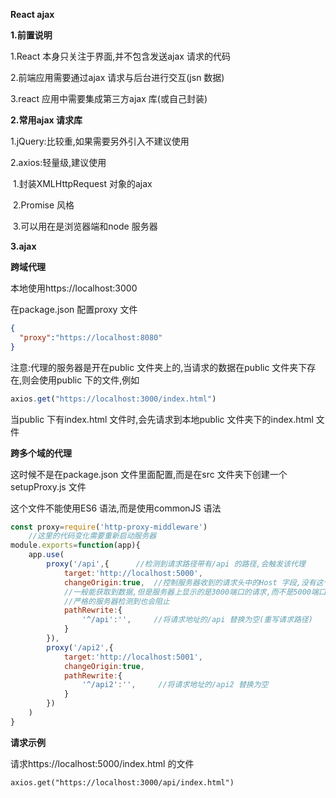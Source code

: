 **React ajax**

**1.前置说明**

1.React 本身只关注于界面,并不包含发送ajax 请求的代码

2.前端应用需要通过ajax 请求与后台进行交互(jsn 数据)

3.react 应用中需要集成第三方ajax 库(或自己封装)

**2.常用ajax 请求库**

1.jQuery:比较重,如果需要另外引入不建议使用

2.axios:轻量级,建议使用

​	1.封装XMLHttpRequest 对象的ajax

​	2.Promise 风格

​	3.可以用在是浏览器端和node 服务器

**3.ajax**

**跨域代理**

本地使用https://localhost:3000

在package.json 配置proxy 文件

```json
{
  "proxy":"https://localhost:8080"
}

```

注意:代理的服务器是开在public 文件夹上的,当请求的数据在public 文件夹下存在,则会使用public 下的文件,例如

```js
axios.get("https://localhost:3000/index.html")
```

当public 下有index.html 文件时,会先请求到本地public 文件夹下的index.html 文件

**跨多个域的代理**

这时候不是在package.json 文件里面配置,而是在src 文件夹下创建一个setupProxy.js 文件

这个文件不能使用ES6 语法,而是使用commonJS 语法

```js
const proxy=require('http-proxy-middleware')
    //这里的代码变化需要重新启动服务器
module.exports=function(app){
    app.use(
        proxy('/api',{      //检测到请求路径带有/api 的路径,会触发该代理
            target:'http://localhost:5000',
            changeOrigin:true,  //控制服务器收到的请求头中的Host 字段,没有这个属性的话,
            //一般能获取到数据,但是服务器上显示的是3000端口的请求,而不是5000端口,
            //严格的服务器检测到也会阻止
            pathRewrite:{
                '^/api':'',     //将请求地址的/api 替换为空(重写请求路径)
            }
        }),
        proxy('/api2',{
            target:'http://localhost:5001',
            changeOrigin:true,
            pathRewrite:{
                '^/api2':'',     //将请求地址的/api2 替换为空
            }
        })
    )
}
```

**请求示例**

请求https://localhost:5000/index.html  的文件

```
axios.get("https://localhost:3000/api/index.html")
```

